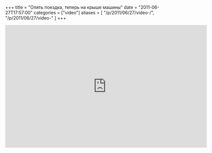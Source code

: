 +++
title = "Опять поездка, теперь на крыше машины"
date = "2011-06-27T17:57:00"
categories = ["video"]
aliases = [
    "/p/2011/06/27/video-/",
    "/p/2011/06/27/video-"
]
+++


<iframe width="640" height="390" src="https://www.youtube.com/embed/L16VIXEoVko?hd=1" frameborder="0" allowfullscreen></iframe>
